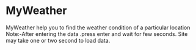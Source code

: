# MyWeather
MyWeather help you to find the weather condition of a particular location
Note:-After entering the data .press enter and wait for few seconds. Site may take one or two second to load data.
